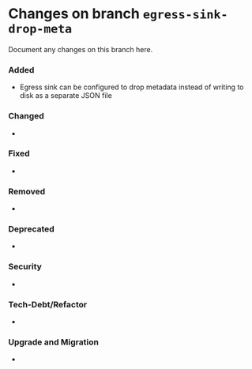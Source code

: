 # Changes on branch `egress-sink-drop-meta`
Document any changes on this branch here.
### Added
- Egress sink can be configured to drop metadata instead of writing to disk as a separate JSON file

### Changed
- 

### Fixed
- 

### Removed
- 

### Deprecated
- 

### Security
- 

### Tech-Debt/Refactor
- 

### Upgrade and Migration
- 
